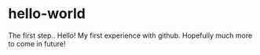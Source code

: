 # hello-world
The first step..
Hello! My first experience with github. Hopefully much more to come in future!
